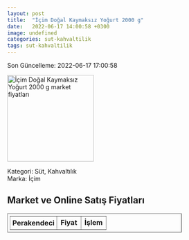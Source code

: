 ```yaml
---
layout: post
title:  "İçim Doğal Kaymaksız Yoğurt 2000 g"
date:   2022-06-17 14:00:58 +0300
image: undefined
categories: sut-kahvaltilik
tags: sut-kahvaltilik
---
```


Son Güncelleme: 2022-06-17 17:00:58

<img src="undefined" width="200" alt="İçim Doğal Kaymaksız Yoğurt 2000 g market fiyatları" />

Kategori: Süt, Kahvaltılık
<br />
Marka: İçim

<h2>Market ve Online Satış Fiyatları</h2>

<table border="1" style="padding: 5px;width:80%;">
  <tr>
    <td style="padding: 5px;"><strong>Perakendeci</strong></td>
    <td><strong>Fiyat</strong></td>
    <td><strong>İşlem</strong></td>
  </tr>
  
</table>

